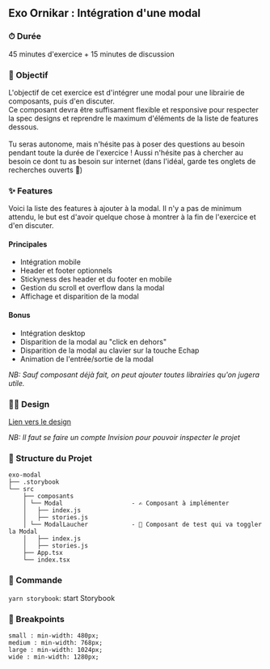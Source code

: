 ## Exo Ornikar : Intégration d'une modal

### ⏱ Durée

45 minutes d'exercice + 15 minutes de discussion

### 🎯 Objectif

L'objectif de cet exercice est d'intégrer une modal pour une librairie de composants, puis d'en discuter.<br/>
Ce composant devra être suffisament flexible et responsive pour respecter la spec designs et reprendre le maximum d'éléments de la liste de features dessous.<br/>
<br/>
Tu seras autonome, mais n'hésite pas à poser des questions au besoin pendant toute la durée de l'exercice !
Aussi n'hésite pas à chercher au besoin ce dont tu as besoin sur internet (dans l'idéal, garde tes onglets de recherches ouverts 👀)

### ✨ Features

Voici la liste des features à ajouter à la modal. Il n'y a pas de minimum attendu, le but est d'avoir quelque chose à montrer à la fin de l'exercice et d'en discuter.

#### Principales

- Intégration mobile
- Header et footer optionnels
- Stickyness des header et du footer en mobile
- Gestion du scroll et overflow dans la modal
- Affichage et disparition de la modal

#### Bonus

- Intégration desktop
- Disparition de la modal au "click en dehors"
- Disparition de la modal au clavier sur la touche Echap
- Animation de l'entrée/sortie de la modal

_NB: Sauf composant déjà fait, on peut ajouter toutes librairies qu'on jugera utile._

### 👩‍🎨 Design

[Lien vers le design](https://www.figma.com/file/S9j3lzxmLImOp0R8RHX0pt/02---Kitt---Components?node-id=413%3A3)

_NB: Il faut se faire un compte Invision pour pouvoir inspecter le projet_

### 🏯 Structure du Projet

```
exo-modal
├── .storybook
└── src
    ├── composants
    │ └── Modal                   - ✍️ Composant à implémenter
    │   ├── index.js
    │   ├── stories.js
    │ └── ModalLaucher            - 🔘 Composant de test qui va toggler la Modal
    │   ├── index.js
    │   ├── stories.js
    ├── App.tsx
    └── index.tsx
```

### 🤖 Commande

`yarn storybook`: start Storybook

### 📱 Breakpoints

`small : min-width: 480px;`<br/>
`medium : min-width: 768px;`<br/>
`large : min-width: 1024px;`<br/>
`wide : min-width: 1280px;`<br/>
